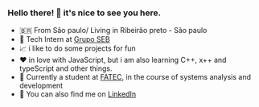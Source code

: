### Hello there! 👋 it's nice to see you here.

- :brazil: From São paulo/ Living in Ribeirão preto - São paulo
- 💼 Tech Intern at [Grupo SEB](https://www.sebsa.com.br)
- 📈 i like to do some projects for fun
- ❤️ in love with JavaScript, but i am also learning C++, x++ and typeScript and other things.
- :seedling: Currently a student at [FATEC](http://www.fatecrp.edu.br), in the course of systems analysis and development
- 💬 You can also find me on [LinkedIn](https://www.linkedin.com/in/jefferson-santos-348646207)
